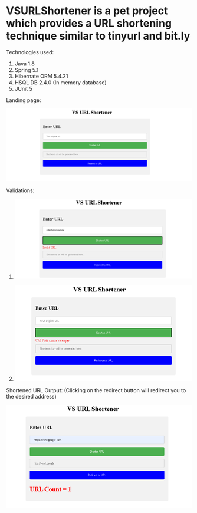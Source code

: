 # VSURLShortener is a pet project which provides a URL shortening technique similar to tinyurl and bit.ly

Technologies used:
1) Java 1.8
2) Spring 5.1
3) Hibernate ORM 5.4.21
4) HSQL DB 2.4.0 (In memory database)
5) JUnit 5 


Landing page:

![alt text](https://raw.githubusercontent.com/VinitSawant09/VSURLShortener/main/src/main/resources/static/vurlimg/landingPage.PNG)



Validations:

1) ![alt text](https://raw.githubusercontent.com/VinitSawant09/VSURLShortener/main/src/main/resources/static/vurlimg/validation1.PNG)


2) ![alt text](https://raw.githubusercontent.com/VinitSawant09/VSURLShortener/main/src/main/resources/static/vurlimg/validation2.PNG)



Shortened URL Output: (Clicking on the redirect button will redirect you to the desired address)

![alt text](https://raw.githubusercontent.com/VinitSawant09/VSURLShortener/main/src/main/resources/static/vurlimg/shortenedURL.PNG)
